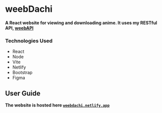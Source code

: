 # weebDachi
**A React website for viewing and downloading anime. It uses my RESTful API, [weebAPI](https://github.com/JonnyACCI/weebAPI)**

### Technologies Used
- React
- Node
- Vite
- Netlify
- Bootstrap
- Figma

## User Guide
**The website is hosted here [`weebdachi.netlify.app`](weebdachi.netlify.app)**
